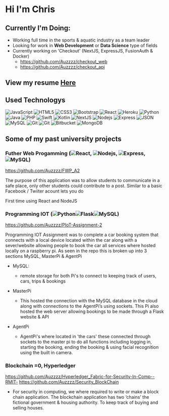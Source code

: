 # **Hi I'm Chris**

## Currently I'm Doing:
- Working full time in the sports & aquatic industry as a team leader
- Looking for work in **Web Development** or **Data Science** type of fields 
- Currently working on 'Checkout' (NextJS, ExpressJS, FusionAuth & Docker)
  - https://github.com/Auzzzz/checkout_web
  - https://github.com/Auzzzz/checkout_api

## View my resume [Here](https://chris-mkelly.com)

## Used Technologys
![JavaScript](https://img.shields.io/badge/-JavaScript-black?style=flat&logo=javascript)
![HTML5](https://img.shields.io/badge/-HTML5-E34F26?style=flat&logo=html5&logoColor=white)
![CSS3](https://img.shields.io/badge/-CSS3-1572B6?style=flat&logo=css3)
![Bootstrap](https://img.shields.io/badge/-Bootstrap-563D7C?style=flat&logo=bootstrap)
![React](https://img.shields.io/badge/-React-black?style=flat&logo=react)
![Heroku](https://img.shields.io/badge/-Heroku-gray?style=flat&logo=heroku)
![Python](https://img.shields.io/badge/-Python-black?style=flat&logo=python)
![Java](https://img.shields.io/badge/-Java-black?style=flat&logo=java)
![PHP](https://img.shields.io/badge/-PHP-black?style=flat&logo=php)
![Swift](https://img.shields.io/badge/-Swift-black?style=flat&logo=swift)
![Kotlin](https://img.shields.io/badge/-Kotlin-FCA121?style=flat&logo=Kotlin)
![NextJS](https://img.shields.io/badge/next.js-000000?style=for-the-badge&logo=nextdotjs&logoColor=white)
![Nodejs](https://img.shields.io/badge/-Nodejs-green?style=flat&logo=Node.js)
![Express](https://img.shields.io/badge/-Express-black?style=flat&logo=express)
![JSON](https://img.shields.io/badge/-json-02569B?style=flat&logo=json)
![MySQL](https://img.shields.io/badge/-MySQL-black?style=flat&logo=mysql)
![Git](https://img.shields.io/badge/-Java-black?style=flat&logo=java)
![Git](https://img.shields.io/badge/-Git-black?style=flat&logo=git)
![Bitbucket](https://img.shields.io/badge/-Bitbucket-blue?style=flat&logo=bitbucket)
![MongoDB](https://img.shields.io/badge/-MongoDB-FCA121?style=flat&logo=mongodb)


## Some of my past university projects
### Futher Web Progamming (![React](https://img.shields.io/badge/-React-black?style=flat&logo=react), ![Nodejs](https://img.shields.io/badge/-Nodejs-green?style=flat&logo=Node.js), ![Express](https://img.shields.io/badge/-Express-black?style=flat&logo=express), ![MySQL](https://img.shields.io/badge/-MySQL-black?style=flat&logo=mysql))
https://github.com/Auzzzz/FWP_A2

The purpose of this application was to allow students to communicate in a safe place, only other students could contribute to a post. Similar to a basic Facebook / Twiiter acount lets you do

First time using React and NodeJS

### Programming IOT (![Python](https://img.shields.io/badge/-Python-black?style=flat&logo=python)![Flask](https://img.shields.io/badge/-Flask-black?style=flat&logo=flask)![MySQL](https://img.shields.io/badge/-MySQL-black?style=flat&logo=mysql))
https://github.com/Auzzzz/PIoT-Assignment-2

Programming IOT Assignment was to complete a car booking system that connects with a local device located within the car along with a sever/website allowing people to book the car all services where hosted locally on a raspberry pi. As seen in the repo this is broken up into 3 sections MySQL, MasterPi & AgentPi

- MySQL:
    - remote storage for both Pi's to connect to keeping track of users, cars, trips & bookings

- MasterPi
    - This hosted the connection with the MySQL database in the cloud along with connections to the AgentPi’s using sockets. This Pi also hosted the web server allowing bookings to be made through a Flask website & API 

- AgentPi
    - AgentPi's where located in 'the cars' these connected through sockets to the master pi to do all functions including logging in, starting the booking, ending the booking & using facial recognition using the built in camera. 


### Blockchain =0, Hyperledger
https://github.com/Auzzzz/Hyperledger_Fabric-for-Security-In-Comp--RMIT-
https://github.com/Auzzzz/Security_BlockChain

- For security in computing, we where required to write or make a block chain application. The blockchain application has two ‘chains’ the fictional government & housing authority. To keep track of buying and selling houses.
